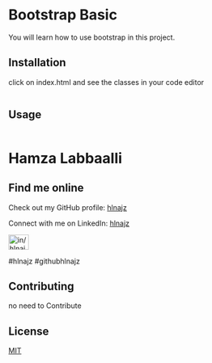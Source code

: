 # Bootstrap Basic

You will learn how to use bootstrap in this project.

## Installation

click on index.html and see the classes in your code editor

```bash

```

## Usage

```javascript

```
# Hamza Labbaalli




## Find me online



Check out my GitHub profile: [hlnajz](https://github.com/hlnajz)

Connect with me on LinkedIn: [hlnajz](https://www.linkedin.com/in/hlnajz)

<a href="https://linkedin.com/in/in/hlnajz" target="blank"><img align="center" src="https://raw.githubusercontent.com/rahuldkjain/github-profile-readme-generator/master/src/images/icons/Social/linked-in-alt.svg" alt="in/hlnajz" height="30" width="40" /></a>

#hlnajz #githubhlnajz


## Contributing

no need to Contribute

## License

[MIT](https://choosealicense.com/licenses/mit/)
